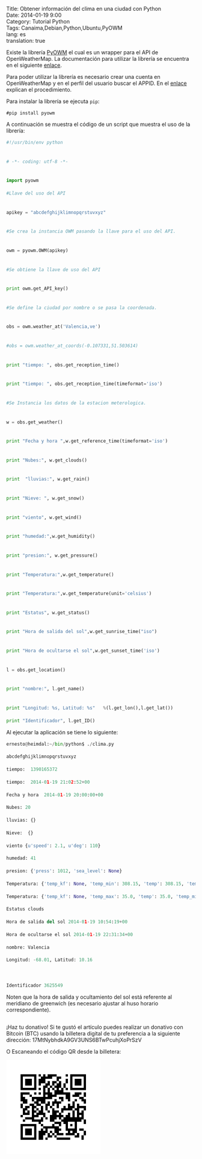 Title: Obtener información del clima en una ciudad con Python  
Date: 2014-01-19 9:00  
Category: Tutorial Python  
Tags: Canaima,Debian,Python,Ubuntu,PyOWM  
lang: es  
translation: true  



Existe la librería [PyOWM](https://github.com/csparpa/pyowm) el cual es un wrapper para el API de OpenWeatherMap. 
La documentación para utilizar la librería se encuentra en el siguiente [enlace](https://github.com/csparpa/pyowm/wiki/Usage-examples).

Para poder utilizar la librería es necesario crear una cuenta en OpenWeatherMap y en el perfil del usuario buscar el APPID. En el [enlace](https://openweathermap.org/appid) explican el procedimiento.

Para instalar la librería se ejecuta `pip`:
```
#pip install pyowm
```

A continuación se muestra el código de un script que muestra el uso de la librería:
 
```python
#!/usr/bin/env python


# -*- coding: utf-8 -*-


import pyowm

#Llave del uso del API


apikey = "abcdefghijklimnopqrstuvxyz"


#Se crea la instancia OWM pasando la llave para el uso del API.


owm = pyowm.OWM(apikey)


#Se obtiene la llave de uso del API


print owm.get_API_key()


#Se define la ciudad por nombre o se pasa la coordenada.


obs = owm.weather_at('Valencia,ve')


#obs = owm.weather_at_coords(-0.107331,51.503614)


print "tiempo: ", obs.get_reception_time()


print "tiempo: ", obs.get_reception_time(timeformat='iso')


#Se Instancia los datos de la estacion meterologica.


w = obs.get_weather()


print "Fecha y hora ",w.get_reference_time(timeformat='iso')


print "Nubes:", w.get_clouds()


print  "lluvias:", w.get_rain()


print "Nieve: ", w.get_snow()


print "viento", w.get_wind()


print "humedad:",w.get_humidity()


print "presion:", w.get_pressure()


print "Temperatura:",w.get_temperature()


print "Temperatura:",w.get_temperature(unit='celsius')


print "Estatus", w.get_status()


print "Hora de salida del sol",w.get_sunrise_time("iso")


print "Hora de ocultarse el sol",w.get_sunset_time('iso')


l = obs.get_location()


print "nombre:", l.get_name()


print "Longitud: %s, Latitud: %s"   %(l.get_lon(),l.get_lat())

print "Identificador", l.get_ID()
```

Al ejecutar la aplicación se tiene lo siguiente:

```python
ernesto@heimdal:~/bin/python$ ./clima.py 

abcdefghijklimnopqrstuvxyz

tiempo:  1390165372

tiempo:  2014-01-19 21:02:52+00

Fecha y hora  2014-01-19 20:00:00+00

Nubes: 20

lluvias: {}

Nieve:  {}

viento {u'speed': 2.1, u'deg': 110}

humedad: 41

presion: {'press': 1012, 'sea_level': None}

Temperatura: {'temp_kf': None, 'temp_min': 308.15, 'temp': 308.15, 'temp_max': 308.15}

Temperatura: {'temp_kf': None, 'temp_max': 35.0, 'temp': 35.0, 'temp_min': 35.0}

Estatus clouds

Hora de salida del sol 2014-01-19 10:54:19+00

Hora de ocultarse el sol 2014-01-19 22:31:34+00

nombre: Valencia

Longitud: -68.01, Latitud: 10.16



Identificador 3625549  

```


Noten que la hora de salida y ocultamiento del sol está referente al meridiano 
de greenwich (es necesario ajustar al huso horario correspondiente).


##  ##
¡Haz tu donativo!
Si te gustó el artículo puedes realizar un donativo con Bitcoin (BTC)
usando la billetera digital de tu preferencia a la siguiente
dirección: 17MtNybhdkA9GV3UNS6BTwPcuhjXoPrSzV

O Escaneando el código QR desde la billetera:

![17MtNybhdkA9GV3UNS6BTwPcuhjXoPrSzV](./images/17MtNybhdkA9GV3UNS6BTwPcuhjXoPrSzV.png)